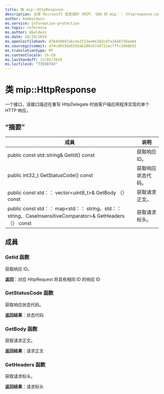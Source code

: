 ```yaml
---
title: 类 mip::HttpResponse
description: 记录 Microsoft 信息保护（MIP） SDK 的 mip：： httpresponse.cache 类。
author: msmbaldwin
ms.service: information-protection
ms.topic: reference
ms.author: mbaldwin
ms.date: 10/29/2019
ms.openlocfilehash: 876de8047abc4e2f13ee8e103cdfa1648738aa84
ms.sourcegitcommit: 474cd033de025bab280cb7a9721ac7ffc2d60b55
ms.translationtype: MT
ms.contentlocale: zh-CN
ms.lasthandoff: 12/05/2019
ms.locfileid: "73558743"
---
```

# <a name="class-miphttpresponse"></a>类 mip::HttpResponse 
一个接口，该接口描述在重写 HttpDelegate 时由客户端应用程序实现的单个 HTTP 响应。
  
## <a name="summary"></a>“摘要”
 成員                        | 说明                                
--------------------------------|---------------------------------------------
public const std::string& GetId() const  |  获取响应 ID。
public int32_t GetStatusCode() const  |  获取响应状态代码。
public const std：： vector\<uint8_t\>& GetBody （） const  |  获取请求正文。
public const std：： map\<std：： string、std：： string、CaseInsensitiveComparator\>& GetHeaders （） const  |  获取请求标头。
  
## <a name="members"></a>成員
  
### <a name="getid-function"></a>GetId 函数
获取响应 ID。

  
**返回**：对应 HttpRequest 将具有相同 ID 的响应 ID
  
### <a name="getstatuscode-function"></a>GetStatusCode 函数
获取响应状态代码。

  
**返回结果**：状态代码
  
### <a name="getbody-function"></a>GetBody 函数
获取请求正文。

  
**返回结果**：请求正文
  
### <a name="getheaders-function"></a>GetHeaders 函数
获取请求标头。

  
**返回结果**：请求标头